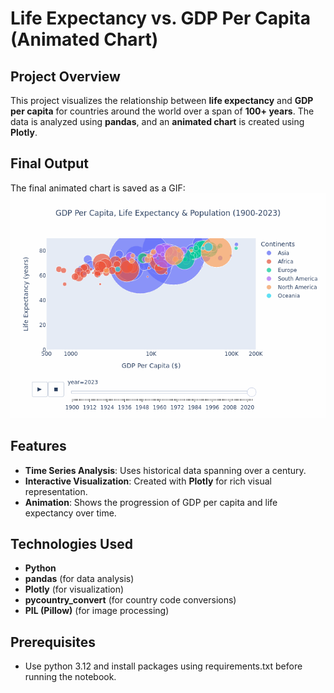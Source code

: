 # Life Expectancy vs. GDP Per Capita (Animated Chart)

## Project Overview
This project visualizes the relationship between **life expectancy** and **GDP per capita** for countries around the world over a span of **100+ years**. The data is analyzed using **pandas**, and an **animated chart** is created using **Plotly**.

## Final Output
The final animated chart is saved as a GIF:  
![Life Expectancy vs. GDP Per Capita](usercode/animated_chart.gif)

## Features
- **Time Series Analysis**: Uses historical data spanning over a century.  
- **Interactive Visualization**: Created with **Plotly** for rich visual representation.  
- **Animation**: Shows the progression of GDP per capita and life expectancy over time.  

## Technologies Used
- **Python**
- **pandas** (for data analysis)  
- **Plotly** (for visualization)
- **pycountry_convert** (for country code conversions)  
- **PIL (Pillow)** (for image processing)  

## Prerequisites
- Use python 3.12 and install packages using requirements.txt before running the notebook.
